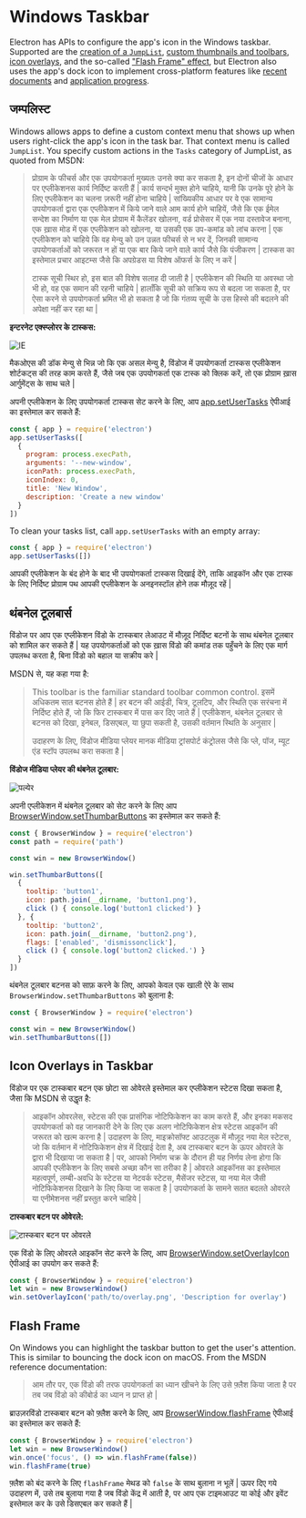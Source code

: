 # Windows Taskbar

Electron has APIs to configure the app's icon in the Windows taskbar. Supported are the [creation of a `JumpList`](#jumplist), [custom thumbnails and toolbars](#thumbnail-toolbars), [icon overlays](#icon-overlays-in-taskbar), and the so-called ["Flash Frame" effect](#flash-frame), but Electron also uses the app's dock icon to implement cross-platform features like [recent documents](./recent-documents.md) and [application progress](./progress-bar.md).

## जम्पलिस्ट

Windows allows apps to define a custom context menu that shows up when users right-click the app's icon in the task bar. That context menu is called `JumpList`. You specify custom actions in the `Tasks` category of JumpList, as quoted from MSDN:

> प्रोग्राम के फीचर्स और एक उपयोगकर्ता मुख्यतः उनसे क्या कर सकता है, इन दोनों चीजों के आधार पर एप्लीकेशनस कार्य निर्दिष्ट करती हैं | कार्य सन्दर्भ मुक्त होने चाहिये, यानी कि उनके पूरे होने के लिए एप्लीकेशन का चलना ज़रूरी नहीं होना चाहिये | सांख्यिकीय आधार पर वे एक सामान्य उपयोगकर्ता द्वारा एक एप्लीकेशन में किये जाने वाले आम कार्य होने चाहियें, जैसे कि एक ईमेल सन्देश का निर्माण या एक मेल प्रोग्राम में कैलेंडर खोलना, वर्ड प्रोसेसर में एक नया दस्तावेज बनाना, एक ख़ास मोड में एक एप्लीकेशन को खोलना, या उसकी एक उप-कमांड को लांच करना | एक एप्लीकेशन को चाहिये कि वह मेन्यु को उन उन्नत फीचर्स से न भर दें, जिनकी सामान्य उपयोगकर्ताओं को जरूरत न हों या एक बार किये जाने वाले कार्य जैसे कि पंजीकरण | टास्कस का इस्तेमाल प्रचार आइटम्स जैसे कि अपग्रेडस या विशेष ऑफर्स के लिए न करें |
> 
> टास्क सूची स्थिर हो, इस बात की विशेष सलाह दी जाती है | एप्लीकेशन की स्थिति या अवस्था जो भी हो, वह एक समान की रहनी चाहिये | हालाँकि सूची को सक्रिय रूप से बदला जा सकता है, पर ऐसा करने से उपयोगकर्ता भ्रमित भी हो सकता है जो कि गंतव्य सूची के उस हिस्से की बदलने की अपेक्षा नहीं कर रहा था |

**इन्टरनेट एक्स्प्लोरर के टास्कस:**

![IE](https://i-msdn.sec.s-msft.com/dynimg/IC420539.png)

मैकओएस की डॉक मेन्यु से भिन्न जो कि एक असल मेन्यु है, विंडोज में उपयोगकर्ता टास्कस एप्लीकेशन शोर्टकट्स की तरह काम करते हैं, जैसे जब एक उपयोगकर्ता एक टास्क को क्लिक करें, तो एक प्रोग्राम ख़ास आर्गुमेंट्स के साथ चले |

अपनी एप्लीकेशन के लिए उपयोगकर्ता टास्कस सेट करने के लिए, आप [app.setUserTasks](../api/app.md#appsetusertaskstasks-windows) ऐपीआई का इस्तेमाल कर सकते हैं:

```javascript
const { app } = require('electron')
app.setUserTasks([
  {
    program: process.execPath,
    arguments: '--new-window',
    iconPath: process.execPath,
    iconIndex: 0,
    title: 'New Window',
    description: 'Create a new window'
  }
])
```

To clean your tasks list, call `app.setUserTasks` with an empty array:

```javascript
const { app } = require('electron')
app.setUserTasks([])
```

आपकी एप्लीकेशन के बंद होने के बाद भी उपयोगकर्ता टास्कस दिखाई देंगे, ताकि आइकॉन और एक टास्क के लिए निर्दिष्ट प्रोग्राम पथ आपकी एप्लीकेशन के अनइनस्टॉल होने तक मौज़ूद रहें |

## थंबनेल टूलबार्स

विंडोज पर आप एक एप्लीकेशन विंडो के टास्कबार लेआउट में मौज़ूद निर्दिष्ट बटनों के साथ थंबनेल टूलबार को शामिल कर सकते हैं | यह उपयोगकर्ताओं को एक ख़ास विंडो की कमांड तक पहुँचने के लिए एक मार्ग उपलब्ध करता है, बिना विंडो को बहाल या सक्रीय करे |

MSDN से, यह कहा गया है:

> This toolbar is the familiar standard toolbar common control. इसमें अधिकतम सात बटनस होते हैं | हर बटन की आईडी, चित्र, टूलटिप, और स्थिति एक सरंचना में निर्दिष्ट होते हैं, जो कि फिर टास्कबार में पास कर दिए जाते हैं | एप्लीकेशन, थंबनेल टूलबार से बटनस को दिखा, इनेबल, डिसएबल, या छुपा सकती है, उसकी वर्तमान स्थिति के अनुसार |
> 
> उदाहरण के लिए, विंडोज मीडिया प्लेयर मानक मीडिया ट्रांसपोर्ट कंट्रोलस जैसे कि प्ले, पॉज, म्यूट एंड स्टॉप उपलब्ध करा सकता है |

**विंडोज मीडिया प्लेयर की थंबनेल टूलबार:**

![पल्येर](https://i-msdn.sec.s-msft.com/dynimg/IC420540.png)

अपनी एप्लीकेशन में थंबनेल टूलबार को सेट करने के लिए आप [BrowserWindow.setThumbarButtons](../api/browser-window.md#winsetthumbarbuttonsbuttons-windows) का इस्तेमाल कर सकते हैं:

```javascript
const { BrowserWindow } = require('electron')
const path = require('path')

const win = new BrowserWindow()

win.setThumbarButtons([
  {
    tooltip: 'button1',
    icon: path.join(__dirname, 'button1.png'),
    click () { console.log('button1 clicked') }
  }, {
    tooltip: 'button2',
    icon: path.join(__dirname, 'button2.png'),
    flags: ['enabled', 'dismissonclick'],
    click () { console.log('button2 clicked.') }
  }
])
```

थंबनेल टूलबार बटनस को साफ़ करने के लिए, आपको केवल एक खाली ऐरे के साथ `BrowserWindow.setThumbarButtons` को बुलाना है:

```javascript
const { BrowserWindow } = require('electron')

const win = new BrowserWindow()
win.setThumbarButtons([])
```

## Icon Overlays in Taskbar

विंडोज पर एक टास्कबार बटन एक छोटा सा ओवेरले इस्तेमाल कर एप्लीकेशन स्टेटस दिखा सकता है, जैसा कि MSDN से उद्धृत है:

> आइकॉन ओवरलेस, स्टेटस की एक प्रासंगिक नोटिफिकेशन का काम करते हैं, और इनका मकसद उपयोगकर्ता को वह जानकारी देने के लिए एक अलग नोटिफिकेशन क्षेत्र स्टेटस आइकॉन की जरूरत को खत्म करना है | उदाहरण के लिए, माइक्रोसॉफ्ट आउटलुक में मौज़ूद नया मेल स्टेटस, जो कि वर्तमान में नोटिफिकेशन क्षेत्र में दिखाई देता है, अब टास्कबार बटन के ऊपर ओवरले के द्वारा भी दिखाया जा सकता है | पर, आपको निर्माण चक्र के दौरान ही यह निर्णय लेना होगा कि आपकी एप्लीकेशन के लिए सबसे अच्छा कौन सा तरीका है | ओवरले आइकॉनस का इस्तेमाल महत्वपूर्ण, लम्बी-अवधि के स्टेटस या नेटवर्क स्टेटस, मैसेंजर स्टेटस, या नया मेल जैसी नोटिफिकेशनस दिखाने के लिए किया जा सकता है | उपयोगकर्ता के सामने सतत बदलते ओवरले या एनीमेशनस नहीं प्रस्तुत करने चाहिये |

**टास्कबार बटन पर ओवेरले:**

![टास्कबार बटन पर ओवरले](https://i-msdn.sec.s-msft.com/dynimg/IC420441.png)

एक विंडो के लिए ओवरले आइकॉन सेट करने के लिए, आप [BrowserWindow.setOverlayIcon](../api/browser-window.md#winsetoverlayiconoverlay-description-windows) ऐपीआई का उपयोग कर सकते हैं:

```javascript
const { BrowserWindow } = require('electron')
let win = new BrowserWindow()
win.setOverlayIcon('path/to/overlay.png', 'Description for overlay')
```

## Flash Frame

On Windows you can highlight the taskbar button to get the user's attention. This is similar to bouncing the dock icon on macOS. From the MSDN reference documentation:

> आम तौर पर, एक विंडो की तरफ उपयोगकर्ता का ध्यान खीचने के लिए उसे फ़्लैश किया जाता है पर तब जब विंडो को कीबोर्ड का ध्यान न प्राप्त हो |

ब्राउज़रविंडो टास्कबार बटन को फ़्लैश करने के लिए, आप [BrowserWindow.flashFrame](../api/browser-window.md#winflashframeflag) ऐपीआई का इस्तेमाल कर सकते हैं:

```javascript
const { BrowserWindow } = require('electron')
let win = new BrowserWindow()
win.once('focus', () => win.flashFrame(false))
win.flashFrame(true)
```

फ़्लैश को बंद करने के लिए `flashFrame` मेथड को `false` के साथ बुलाना न भूलें | ऊपर दिए गये उदाहरण में, उसे तब बुलाया गया है जब विंडो केंद्र में आती है, पर आप एक टाइमआउट या कोई और इवेंट इस्तेमाल कर के उसे डिसएबल कर सकते हैं |